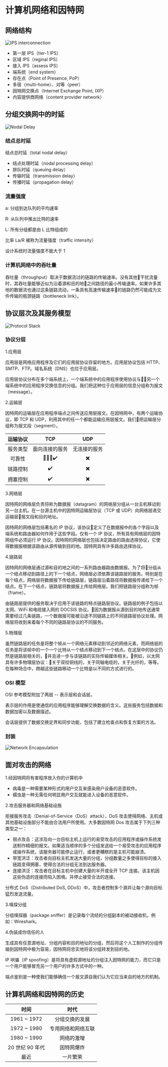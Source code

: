 # 计算机网络和因特网

## 网络结构

![IPS interconnection](images/ips-interconnection.svg)

* 第一层 IPS（tier-1 IPS）
* 区域 IPS（reginal IPS）
* 接入 IPS（assess IPS）
* 端系统（end system）
* 存在点（Point of Presence, PoP）
* 多宿（multi-home）、对等（peer）
* 因特网交换点（Internet Exchange Point, IXP）
* 内容提供商网络（content provider network）

## 分组交换网中的时延

![Nodal Delay](images/nodal-delay.svg)

### 结点总时延

结点总时延（total nodal delay）

* 结点处理时延（nodal processing delay）
* 排队时延（queuing delay）
* 传输时延（transmission delay）
* 传播时延（propagation delay）

### 流量强度

a: 分组到达队列的平均速率

R: 从队列中推出比特的速率

L: 所有分组都是由 L 比特组成的

比率 La/R 被称为流量强度（traffic intensity）

设计系统时流量强度不能大于 1

### 计算机网络中的吞吐量

吞吐量（throughput）取决于数据流过的链路的传输速率。没有其他干扰流量时，其吞吐量能够近似为沿着源和目的地之间路径的最小传输速率。如果许多其他的数据流也通过这条链路流动，一条具有高速传输速率的链路仍然可能成为文件传输的瓶颈链路（bottleneck link）。

## 协议层次及其服务模型

![Protocol Stack](images/protocol-stack.svg)

### 协议分层

1.应用层

应用层是网络应用程序及它们的应用层协议存留的地方。应用层协议包括 HTTP、SMTP、FTP。域名系统（DNS）也位于应用层。

应用层协议分布在多个端系统上，一个端系统中的应用程序使用协议与另一个端系统中的应用程序交换信息的分组。我们把这种位于应用层的信息分组称为报文（message）。

2.运输层

因特网的运输层在应用程序端点之间传送应用层报文。在因特网中，有两个运输协议，即 TCP 和 UDP，利用其中的任一个都能运输应用层报文。我们把运输层分组称为报文段（segment）。

| 运输协议 | TCP | UDP |
| :---: | :---: | :---: |
| 服务类型 | 面向连接的服务 | 无连接的服务 |
| 可靠性 | ✔️ | ✖️ |
| 链路控制 | ✔️ | ✖️ |
| 拥塞控制 | ✔️ | ✖️ |

3.网络层

因特网的网络层负责将称为数据报（datagram）的网络层分组从一台主机移动到另一台主机。在一台源主机中的因特网运输层协议（TCP 或 UDP）向网络层递交运输层报文段和目的地址。

因特网的网络层包括著名的 IP 协议，该协议定义了在数据报中的各个字段以及端系统和路由器如何作用于这些字段。仅有一个 IP 协议，所有具有网络层的因特网组件必须运行 IP 协议。因特网的网络层也包括决定路由的路由选择协议，它使得数据报根据该路由从源传输到目的地。因特网具有许多路由选择协议。

4.链路层

因特网的网络层通过源和目的地之间的一系列路由器路由数据报。为了将分组从一个结点移动到路径上的下一个结点，网络层必须依靠该链路层的服务。特别是在每个结点，网络层将数据报下传给链路层，链路层沿着路径将数据报传递给下一个结点。在下一个结点，链路层将数据报上传给网络层。我们把链路层分组称为帧（frame）。

由链路层提供的服务取决于应用于该链路的特点链路层协议。链路层的例子包括以太网、WiFi 和电缆接入网的 DOCSIS 协议。因为数据报从源到目的地传送通常需要经过几条链路，一个数据报可能被沿途不同链路上的不同链路层协议处理。网络层将收到来着每个不同的链路层协议的不同服务。

5.物理层

虽然链路层的任务是将整个帧从一个网络元素移动到邻近的网络元素，而网络层的任务是将该帧中的一个一个比特从一个结点移动到下一个结点。在这层中的协议仍然是链路层相关的，并且进一步与该链路的实际传输媒体相关。例如，以太网具有许多物理层协议：关于双绞铜线的，关于同轴电缆的，关于光纤的，等等。在每种场合中，跨越这些链路移动一个比特是以不同的方式进行的。

### OSI 模型

OSI 参考模型附加了两层 -- 表示层和会话层。

表示层的作用是使通信的应用程序能够理解交换数据的含义。这些服务包括数据和数据加密以及数据描述。

会话层提供了数据交换定界和同步功能，包括了建立检查点和恢复方案的方法。

### 封装

![Network Encapsulation](images/network-encapsulation.svg)

## 面对攻击的网络

1.经因特网将有害程序放入你的计算机中

* 病毒是一种需要某种形式的用户交互来感染用户设备的恶意软件。
* 蠕虫是一种无需任何明显用户交互就能进入设备的恶意软件。

2.攻击服务器和网络基础设施

拒接服务攻击（Denial-of-Service（DoS）attack），DoS 攻击使得网络、主机或其他基础设施部分不能由合法用户所使用。大多数因特网 Dos 攻击属于下列三种类型之一：

* 弱点攻击：这涉及向一台目标主机上运行的易受攻击的应用程序或操作系统发送制作精细的报文。如果适当顺序的多个分组发送给一个易受攻击的应用程序或操作系统，该服务器可能停止运行，或者更糟糕的是主机可能崩溃。
* 带宽洪泛：攻击者向目标主机发送大量的分组，分组数量之多使得目标的接入链路变得拥塞，使得合法的分组无法到达服务器。
* 连接洪泛：攻击者在目标主机中创建大量的半开或全开 TCP 连接。该主机因这些伪造的连接而陷入困境。并停止接受合法的连接。

分布式 DoS（Distributed DoS, DDoS）中，攻击者控制多个源并让每个源向目标猛烈发送流量。

3.嗅探分组

分组嗅探器（package sniffer）是记录每个流经的分组副本的被动接收机，例如：Wireshark。

4.伪装成你信任的人

生成具有任意源地址、分组内容和目的地址的分组，然后将这个人工制作的分组传输到因特网中极为容易，因特网将忠实地将该分组转发到目的地。

IP 哄骗（IP spoofing）是将具有虚假源地址的分组注入因特网的能力，而它只是一个用户能够冒充另一个用户的许多方式中的一种。

端点鉴别是一种使我们能够确信一个报文源自我们认为它应当来自的地方的机制。

## 计算机网络和因特网的历史

| 时间 | 时代 |
| :---: | :---: |
| 1961 ~ 1972 | 分组交换的发展 |
| 1972 ~ 1980 | 专用网络和网络互联 |
| 1980 ~ 1990 | 网络的激增 |
| 20 世纪 90 年代 | 因特网爆炸 |
| 最近 | 一片繁荣 |
